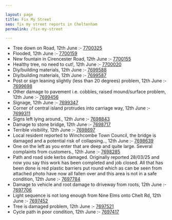 ```yaml
---

layout: page
title: Fix My Street
seo: fix my street reports in Cheltenham
permalink: /fix-my-street

---
```


<!-- fix_marker starts -->

- Tree down on Road, 12th June :- [7700325](https://www.fixmystreet.com/report/7700325)
- Flooded, 12th June :- [7700159](https://www.fixmystreet.com/report/7700159)
- New fountain in Cirencester Road, 12th June :- [7700155](https://www.fixmystreet.com/report/7700155)
- Healthy tree, no need to cut!, 12th June :- [7700020](https://www.fixmystreet.com/report/7700020)
- Diy/building materials, 12th June :- [7699588](https://www.fixmystreet.com/report/7699588)
- Diy/building materials, 12th June :- [7699587](https://www.fixmystreet.com/report/7699587)
- Post or sign leaning slightly (less than 20 degrees) problem, 12th June :- [7699698](https://www.fixmystreet.com/report/7699698)
- Other damage to pavement i.e. cobbles, raised mound/surface problem, 12th June :- [7699456](https://www.fixmystreet.com/report/7699456)
- Signage, 12th June :- [7699347](https://www.fixmystreet.com/report/7699347)
- Corner of central island protrudes into carriage way, 12th June :- [7699311](https://www.fixmystreet.com/report/7699311)
- Signs left lying around., 12th June :- [7698843](https://www.fixmystreet.com/report/7698843)
- Damage to stone bridge, 12th June :- [7698717](https://www.fixmystreet.com/report/7698717)
- Terrible visibility, 12th June :- [7698697](https://www.fixmystreet.com/report/7698697)
- Local resident reported to Winchcombe Town Council, the bridge is damaged and a potential risk of collapsing.., 12th June :- [7698639](https://www.fixmystreet.com/report/7698639)
- One on the left as you enter that are deep and quite large. Several complaints from customers., 12th June :- [7698285](https://www.fixmystreet.com/report/7698285)
- Path and road side kerbs damaged. Originally reported 28/03/25 and now you say this work has been completed and job closed. All that has been done is red plastic barriers put round which as can be seen from attached photo have now all fallen over and this area is not in a safe condition, 12th June :- [7697784](https://www.fixmystreet.com/report/7697784)
- Damage to vehicle and root damage to driveway from roots, 12th June :- [7697706](https://www.fixmystreet.com/report/7697706)
- Light sequence is not long enough from Nine Elms onto Chelt Rd, 12th June :- [7697452](https://www.fixmystreet.com/report/7697452)
- Tree is damaged problem, 12th June :- [7697521](https://www.fixmystreet.com/report/7697521)
- Cycle path in poor condition, 12th June :- [7697417](https://www.fixmystreet.com/report/7697417)

<!-- fix_marker ends -->